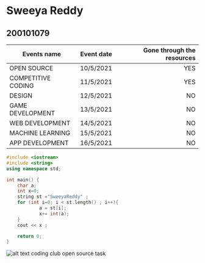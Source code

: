 # Sweeya Reddy
## 200101079

| Events name     | Event date          | Gone through the resources  |
| ------------- |:-------------:| -----:|
| OPEN SOURCE     | 10/5/2021 | YES |
| COMPETITIVE CODING    | 11/5/2021      |   YES |
| DESIGN | 12/5/2021    |    NO |
| GAME DEVELOPMENT     | 13/5/2021 | NO |
| WEB DEVELOPMENT    | 14/5/2021      |   NO |
| MACHINE LEARNING | 15/5/2021      |    NO |
| APP DEVELOPMENT | 16/5/2021      |    NO |

```cpp
#include <iostream>
#include <string>
using namespace std;

int main() {
	char a;
	int x=0;
	string st ="SweeyaReddy" ;
	for (int i=0; i < st.length() ; i++){
			a = st[i];
			x+= int(a);
	}
    cout << x ;

	return 0;
}
```

![alt text](https://github.com/codingiitg/open_source_submission/blob/main/coding-club%20logo.png "Coding Club -IIT-G")
coding club open source task
